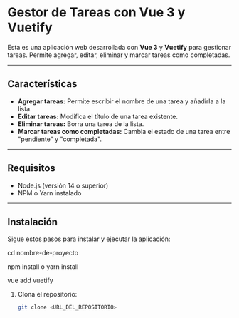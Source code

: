 # Gestor de Tareas con Vue 3 y Vuetify

Esta es una aplicación web desarrollada con **Vue 3** y **Vuetify** para gestionar tareas. Permite agregar, editar, eliminar y marcar tareas como completadas.

---

## **Características**
- **Agregar tareas:** Permite escribir el nombre de una tarea y añadirla a la lista.
- **Editar tareas:** Modifica el título de una tarea existente.
- **Eliminar tareas:** Borra una tarea de la lista.
- **Marcar tareas como completadas:** Cambia el estado de una tarea entre "pendiente" y "completada".

---

## **Requisitos**
- Node.js (versión 14 o superior)
- NPM o Yarn instalado

---

## **Instalación**
Sigue estos pasos para instalar y ejecutar la aplicación:

cd nombre-de-proyecto

npm install o yarn install

vue add vuetify

1. Clona el repositorio:
   ```bash
   git clone <URL_DEL_REPOSITORIO>
